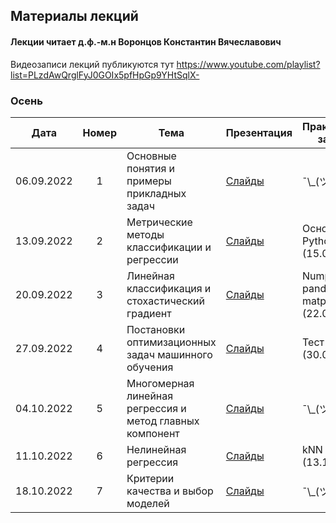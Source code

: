## Материалы лекций
#### Лекции читает  д.ф.-м.н Воронцов Константин Вячеславович

Видеозаписи лекций публикуются тут https://www.youtube.com/playlist?list=PLzdAwQrglFyJ0GOIx5pfHpGp9YHtSqlX- 

### Осень

| Дата | Номер | Тема | Презентация | Практическое задание |
| :---: | :---: | --- | --- | --- |
| 06.09.2022 | 1 | Основные понятия и примеры прикладных задач | [Слайды](https://github.com/MSU-ML-COURSE/ML-COURSE-22-23/blob/main/slides/msu22-Intro.pdf) | ¯\\\_(ツ)\_/¯ |
| 13.09.2022 | 2 | Метрические методы классификации и регрессии | [Слайды](https://github.com/MSU-ML-COURSE/ML-COURSE-22-23/blob/main/slides/msu22-metric.pdf) | Основы Python (15.09.2022) |
| 20.09.2022 | 3 | Линейная классификация и стохастический градиент | [Слайды](https://github.com/MSU-ML-COURSE/ML-COURSE-22-23/blob/main/slides/msu22-lin-sg.pdf) | Numpy, pandas, matplotlib (22.09.2022) |
| 27.09.2022 | 4 | Постановки оптимизационных задач машинного обучения | [Слайды](https://github.com/MSU-ML-COURSE/ML-COURSE-22-23/blob/main/slides/msu22-opt-survey.pdf) | Тест №1 (30.09.2022) |
| 04.10.2022 | 5 | Многомерная линейная регрессия и метод главных компонент | [Слайды](https://github.com/MSU-ML-COURSE/ML-COURSE-22-23/blob/main/slides/msu22-lin-regr.pdf) | ¯\\\_(ツ)\_/¯ |
| 11.10.2022 | 6 | Нелинейная регрессия | [Слайды](https://github.com/MSU-ML-COURSE/ML-COURSE-22-23/blob/main/slides/msu22-nonlin-regr.pdf) | kNN (13.10.2022) |
| 18.10.2022 | 7 | Критерии качества и выбор моделей | [Слайды](https://github.com/MSU-ML-COURSE/ML-COURSE-22-23/blob/main/slides/msu22-qual.pdf) | ¯\\\_(ツ)\_/¯ |

